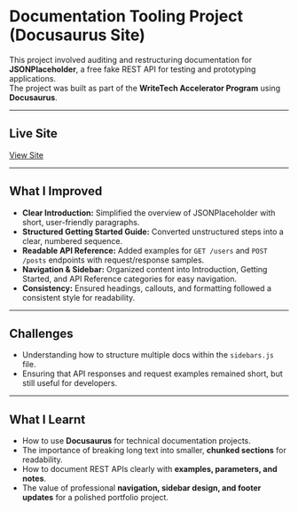
# Documentation Tooling Project (Docusaurus Site)

This project involved auditing and restructuring documentation for **JSONPlaceholder**, a free fake REST API for testing and prototyping applications.  
The project was built as part of the **WriteTech Accelerator Program** using **Docusaurus**.

---

## Live Site
[View Site](#) <!-- Replace `#` with your deployed site link -->

---

## What I Improved
- **Clear Introduction:** Simplified the overview of JSONPlaceholder with short, user-friendly paragraphs.  
- **Structured Getting Started Guide:** Converted unstructured steps into a clear, numbered sequence.  
- **Readable API Reference:** Added examples for `GET /users` and `POST /posts` endpoints with request/response samples.  
- **Navigation & Sidebar:** Organized content into Introduction, Getting Started, and API Reference categories for easy navigation.  
- **Consistency:** Ensured headings, callouts, and formatting followed a consistent style for readability.  

---

## Challenges
- Understanding how to structure multiple docs within the `sidebars.js` file.  
- Ensuring that API responses and request examples remained short, but still useful for developers.  

---

## What I Learnt
- How to use **Docusaurus** for technical documentation projects.  
- The importance of breaking long text into smaller, **chunked sections** for readability.  
- How to document REST APIs clearly with **examples, parameters, and notes**.  
- The value of professional **navigation, sidebar design, and footer updates** for a polished portfolio project.  





